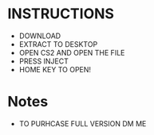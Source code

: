 # INSTRUCTIONS

 - DOWNLOAD
 - EXTRACT TO DESKTOP
 - OPEN CS2 AND OPEN THE FILE
 - PRESS INJECT 
 - HOME KEY TO OPEN!
 
# Notes 
- TO PURHCASE FULL VERSION DM ME
